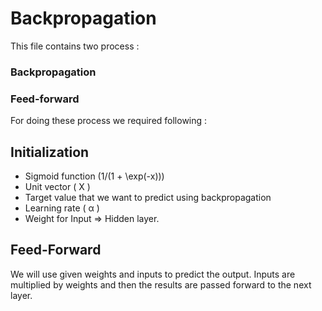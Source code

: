 # Backpropagation
This file contains two process :
### Backpropagation  
### Feed-forward

For doing these process we required following :
## Initialization

* Sigmoid function (1/(1 + \exp(-x)))
* Unit vector ( X )
* Target value that we want to predict using backpropagation
* Learning rate ( &alpha; )
* Weight for Input &Rightarrow; Hidden layer.

## Feed-Forward
We will use given weights and inputs to predict the output. Inputs are multiplied by weights and then the results are passed forward to the next layer.


